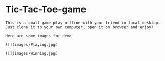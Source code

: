 # Tic-Tac-Toe-game
```
This is a small game play offline with your friend in local desktop.
Just clone it to your own computer, open it on browser and enjoy!
```
```
Here are some images for demo
```
```
![](images/Playing.jpg)
```
```
![](images/Winning.jpg)
```
